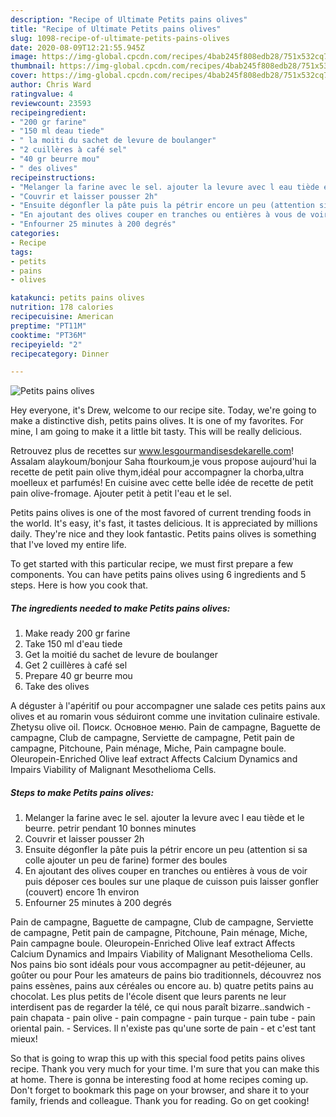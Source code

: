 ```yaml
---
description: "Recipe of Ultimate Petits pains olives"
title: "Recipe of Ultimate Petits pains olives"
slug: 1098-recipe-of-ultimate-petits-pains-olives
date: 2020-08-09T12:21:55.945Z
image: https://img-global.cpcdn.com/recipes/4bab245f808edb28/751x532cq70/petits-pains-olives-photo-principale-de-la-recette.jpg
thumbnail: https://img-global.cpcdn.com/recipes/4bab245f808edb28/751x532cq70/petits-pains-olives-photo-principale-de-la-recette.jpg
cover: https://img-global.cpcdn.com/recipes/4bab245f808edb28/751x532cq70/petits-pains-olives-photo-principale-de-la-recette.jpg
author: Chris Ward
ratingvalue: 4
reviewcount: 23593
recipeingredient:
- "200 gr farine"
- "150 ml deau tiede"
- " la moiti du sachet de levure de boulanger"
- "2 cuillères à café sel"
- "40 gr beurre mou"
- " des olives"
recipeinstructions:
- "Melanger la farine avec le sel. ajouter la levure avec l eau tiède et le beurre. petrir pendant 10 bonnes minutes"
- "Couvrir et laisser pousser 2h"
- "Ensuite dégonfler la pâte puis la pétrir encore un peu (attention si sa colle ajouter un peu de farine) former des boules"
- "En ajoutant des olives couper en tranches ou entières à vous de voir puis déposer ces boules sur une plaque de cuisson puis laisser gonfler (couvert) encore 1h environ"
- "Enfourner 25 minutes à 200 degrés"
categories:
- Recipe
tags:
- petits
- pains
- olives

katakunci: petits pains olives 
nutrition: 178 calories
recipecuisine: American
preptime: "PT11M"
cooktime: "PT36M"
recipeyield: "2"
recipecategory: Dinner

---
```



![Petits pains olives](https://img-global.cpcdn.com/recipes/4bab245f808edb28/751x532cq70/petits-pains-olives-photo-principale-de-la-recette.jpg)

Hey everyone, it's Drew, welcome to our recipe site. Today, we're going to make a distinctive dish, petits pains olives. It is one of my favorites. For mine, I am going to make it a little bit tasty. This will be really delicious.

Retrouvez plus de recettes sur www.lesgourmandisesdekarelle.com! Assalam alaykoum/bonjour Saha ftourkoum,je vous propose aujourd&#39;hui la recette de petit pain olive thym,idéal pour accompagner la chorba,ultra moelleux et parfumés! En cuisine avec cette belle idée de recette de petit pain olive-fromage. Ajouter petit à petit l&#39;eau et le sel.

Petits pains olives is one of the most favored of current trending foods in the world. It's easy, it's fast, it tastes delicious. It is appreciated by millions daily. They're nice and they look fantastic. Petits pains olives is something that I've loved my entire life.


To get started with this particular recipe, we must first prepare a few components. You can have petits pains olives using 6 ingredients and 5 steps. Here is how you cook that.

<!--inarticleads1-->

##### The ingredients needed to make Petits pains olives:

1. Make ready 200 gr farine
1. Take 150 ml d&#39;eau tiede
1. Get  la moitié du sachet de levure de boulanger
1. Get 2 cuillères à café sel
1. Prepare 40 gr beurre mou
1. Take  des olives


A déguster à l&#39;apéritif ou pour accompagner une salade ces petits pains aux olives et au romarin vous séduiront comme une invitation culinaire estivale. Zhetysu olive oil. Поиск. Основное меню. Pain de campagne, Baguette de campagne, Club de campagne, Serviette de campagne, Petit pain de campagne, Pitchoune, Pain ménage, Miche, Pain campagne boule. Oleuropein-Enriched Olive leaf extract Affects Calcium Dynamics and Impairs Viability of Malignant Mesothelioma Cells. 

<!--inarticleads2-->

##### Steps to make Petits pains olives:

1. Melanger la farine avec le sel. ajouter la levure avec l eau tiède et le beurre. petrir pendant 10 bonnes minutes
1. Couvrir et laisser pousser 2h
1. Ensuite dégonfler la pâte puis la pétrir encore un peu (attention si sa colle ajouter un peu de farine) former des boules
1. En ajoutant des olives couper en tranches ou entières à vous de voir puis déposer ces boules sur une plaque de cuisson puis laisser gonfler (couvert) encore 1h environ
1. Enfourner 25 minutes à 200 degrés


Pain de campagne, Baguette de campagne, Club de campagne, Serviette de campagne, Petit pain de campagne, Pitchoune, Pain ménage, Miche, Pain campagne boule. Oleuropein-Enriched Olive leaf extract Affects Calcium Dynamics and Impairs Viability of Malignant Mesothelioma Cells. Nos pains bio sont idéals pour vous accompagner au petit-déjeuner, au goûter ou pour Pour les amateurs de pains bio traditionnels, découvrez nos pains essènes, pains aux céréales ou encore au. b) quatre petits pains au chocolat. Les plus petits de l&#39;école disent que leurs parents ne leur interdisent pas de regarder la télé, ce qui nous paraît bizarre..sandwich - pain chapata - pain olive - pain compagne - pain turque - pain tube - pain oriental pain. - Services. Il n&#39;existe pas qu&#39;une sorte de pain - et c&#39;est tant mieux! 

So that is going to wrap this up with this special food petits pains olives recipe. Thank you very much for your time. I'm sure that you can make this at home. There is gonna be interesting food at home recipes coming up. Don't forget to bookmark this page on your browser, and share it to your family, friends and colleague. Thank you for reading. Go on get cooking!
